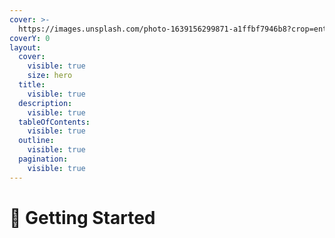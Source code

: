 ```yaml
---
cover: >-
  https://images.unsplash.com/photo-1639156299871-a1ffbf7946b8?crop=entropy&cs=srgb&fm=jpg&ixid=M3wxOTcwMjR8MHwxfHNlYXJjaHwxMHx8bGFzZXJ8ZW58MHx8fHwxNjk2ODY5MDAwfDA&ixlib=rb-4.0.3&q=85
coverY: 0
layout:
  cover:
    visible: true
    size: hero
  title:
    visible: true
  description:
    visible: true
  tableOfContents:
    visible: true
  outline:
    visible: true
  pagination:
    visible: true
---
```


# 🔰 Getting Started

